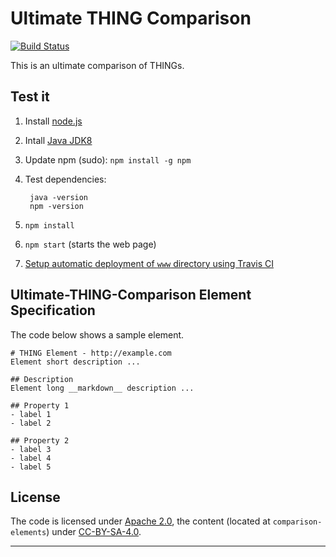 # Ultimate THING Comparison

[![Build Status](https://travis-ci.org/example.com/ultimate-THING-comparison.svg?branch=master)](https://travis-ci.org/example.com/ultimate-THING-comparison)

This is an ultimate comparison of THINGs.

## Test it
1. Install [node.js](https://nodejs.org/en/)
2. Intall [Java JDK8](http://www.oracle.com/technetwork/java/javase/downloads/jdk8-downloads-2133151.html)
3. Update npm (sudo): `npm install -g npm`
4. Test dependencies:

        java -version
        npm -version

4. `npm install`
5. `npm start` (starts the web page)
6. [Setup automatic deployment of `www` directory using Travis CI](https://github.com/ultimate-comparisons/ultimate-comparison-BASE/wiki/Build-and-deploy-project-with-Travis-CI)


## Ultimate-THING-Comparison Element Specification
The code below shows a sample element.

    # THING Element - http://example.com
    Element short description ...

    ## Description
    Element long __markdown__ description ...
    
    ## Property 1
    - label 1
    - label 2
    
    ## Property 2
    - label 3
    - label 4
    - label 5


## License

The code is licensed under [Apache 2.0], the content (located at `comparison-elements`) under [CC-BY-SA-4.0].

  [Apache 2.0]: http://www.apache.org/licenses/LICENSE-2.0
  [CC-BY-SA-4.0]: http://creativecommons.org/licenses/by-sa/4.0/

<hr />
